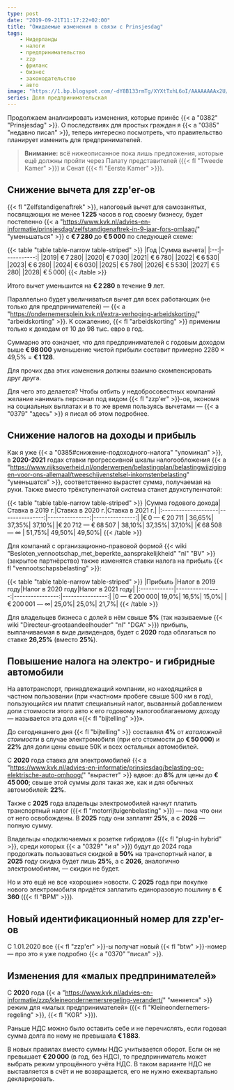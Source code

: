 ```yaml
---
type: post
date: "2019-09-21T11:17:22+02:00"
title: "Ожидаемые изменения в связи с Prinsjesdag"
tags:
    - Нидерланды
    - налоги
    - предпринимательство
    - zzp
    - фриланс
    - бизнес
    - законодательство
    - авто
image: "https://1.bp.blogspot.com/-dY8B133rmTg/XYXtTxhL6oI/AAAAAAAAx2U/4qjey_hUVvALNI5jXDRoW6WAdRGEcGoqQCKgBGAsYHg/s1600/business-3152586_1280.jpg"
series: Доля предпринимательская
---
```


Продолжаем анализировать изменения, которые принёс {{< a "0382" "Prinsjesdag" >}}. О последствиях для простых граждан я {{< a "0385" "недавно писал" >}}, теперь интересно посмотреть, что правительство планирует изменить для предпринимателей.

<!--more-->

> **Внимание:** всё нижеописанное пока лишь предложения, которые ещё должны пройти через Палату представителей ({{< fl "Tweede Kamer" >}}) и Сенат ({{< fl "Eerste Kamer" >}}).

## Снижение вычета для zzp'er-ов

{{< fl "Zelfstandigenaftrek" >}}, налоговый вычет для самозанятых, посвящающих не менее **1 225** часов в год своему бизнесу, будет постепенно {{< a "https://www.kvk.nl/advies-en-informatie/prinsjesdag/zelfstandigenaftrek-in-9-jaar-fors-omlaag/" "уменьшаться" >}} с **€ 7 280** до **€ 5 000** по следующей схеме:

{{< table "table table-narrow table-striped" >}}
|Год |Сумма вычета|
|:--:|-----------:|
|2019|     € 7 280|
|2020|     € 7 030|
|2021|     € 6 780|
|2022|     € 6 530|
|2023|     € 6 280|
|2024|     € 6 030|
|2025|     € 5 780|
|2026|     € 5 530|
|2027|     € 5 280|
|2028|     € 5 000|
{{< /table >}}

Итого вычет уменьшится на **€ 2 280** в течение **9** лет.

Параллельно будет увеличиваться вычет для всех работающих (не только для предпринимателей) — {{< a "https://ondernemersplein.kvk.nl/extra-verhoging-arbeidskorting/" "arbeidskorting" >}}. К сожалению, {{< fl "arbeidskorting" >}} применим только к доходам от 10 до 98 тыс. евро в год.

Суммарно это означает, что для предпринимателей с годовым доходом выше **€ 98 000** уменьшение чистой прибыли составит примерно 2280 × 49,5% = **€ 1 128**.

Для прочих два этих изменения должны взаимно скомпенсировать друг друга.

Для чего это делается? Чтобы отбить у недобросовестных компаний желание нанимать персонал под видом {{< fl "zzp'er" >}}-ов, экономя на социальных выплатах и в то же время пользуясь вычетами — {{< a "0379" "­здесь" >}} я писал об этом подробнее.

## Снижение налогов на доходы и прибыль

Как я уже {{< a "0385#снижение-подоходного-налога" "упоминал" >}}, в **2020-2021** годах ставки прогрессивной шкалы налогообложения {{< a "https://www.rijksoverheid.nl/onderwerpen/belastingplan/belastingwijzigingen-voor-ons-allemaal/tweeschijvenstelsel-inkomstenbelasting" "уменьшатся" >}}, соответственно вырастет сумма, получаемая на руки. Также вместо трёхступенчатой система станет двухступенчатой:

{{< table "table table-narrow table-striped" >}}
|Сумма годового дохода|Ставка в 2019 г.|Ставка в 2020 г.|Ставка в 2021 г.|
|:--------------------|---------------:|---------------:|---------------:|
|€ 0 — € 20 711       |          36,65%|          37,35%|          37,10%|
|€ 20 712 — € 68 507  |          38,10%|          37,35%|          37,10%|
|€ 68 508 — ∞         |          51,75%|          49,50%|          49,50%|
{{< /table >}}

Для компаний с организационно-правовой формой {{< wiki "Besloten_vennootschap_met_beperkte_aansprakelijkheid" "nl" "BV" >}} (закрытое партнёрство) также изменятся ставки налога на прибыль {{< fl "vennootschapsbelasting" >}}:

{{< table "table table-narrow table-striped" >}}
|Прибыль      |Налог в 2019 году|Налог в 2020 году|Налог в 2021 году|
|:------------|----------------:|----------------:|----------------:|
|0 — € 200 000|            19,0%|            16,5%|            15,0%|
|€ 200 001 — ∞|            25,0%|            25,0%|            21,7%|
{{< /table >}}

Для владельцев бизнеса с долей в нём свыше **5%** (так называемые {{< wiki "Directeur-grootaandeelhouder" "nl" "DGA" >}}) прибыль, выплачиваемая в виде дивидендов, будет с **2020** года облагаться по ставке **26,25%** (вместо **25%**).

## Повышение налога на электро- и гибридные автомобили

На автотранспорт, принадлежащий компании, но находящийся в частном пользовании (при «частном» пробеге свыше 500 км в год), пользующийся им платит специальный налог, вызванный добавлением доли стоимости этого авто к его годовому налогооблагаемому доходу — называется эта доля «{{< fl "bijtelling" >}}».

До сегодняшнего дня {{< fl "bijtelling" >}} составлял **4%** от *каталожной стоимости* в случае электромобиля (при его стоимости до **€ 50 000**) и **22%** для доли цены свыше 50К и всех остальных автомобилей.

С **2020** года ставка для электромобилей {{< a "https://www.kvk.nl/advies-en-informatie/prinsjesdag/belasting-op-elektrische-auto-omhoog/" "вырастет" >}} вдвое: до **8%** для цены до **€ 45 000**; свыше этой суммы доля такая же, как и для обычных автомобилей: **22%**.

Также с **2025** года владельцы электромобилей начнут платить транспортный налог ({{< fl "motorrijtuigenbelasting" >}}) — пока что они от него освобождены. В **2025** году они заплатят **25%**, а с **2026** — полную сумму.

Владельцы «подключаемых к розетке гибридов» ({{< fl "plug-in hybrid" >}}, среди которых {{< a "0329" "и я" >}}) будут до 2024 года продолжать пользоваться скидкой в **50%** на транспортный налог, в **2025** году скидка будет лишь **25%**, а с **2026**, аналогично электромобилям, — скидки не будет.

Но и это ещё не все «хорошие» новости. С **2025** года при покупке нового электромобиля придётся заплатить единоразовую пошлину в **€ 360** ({{< fl "BPM" >}}).

## Новый идентификационный номер для zzp'er-ов

С 1.01.2020 все {{< fl "zzp'er" >}}-ы получат новый {{< fl "btw" >}}-номер — про это я уже подробно {{< a "0370" "писал" >}}.

## Изменения для «малых предпринимателей»

С **2020** года {{< a "https://www.kvk.nl/advies-en-informatie/zzp/kleineondernemersregeling-verandert/" "меняется" >}} режим для «малых предпринимателей» ({{< fl "Kleineondernemers­regeling" >}}, {{< fl "KOR" >}}).

Раньше НДС можно было оставить себе и не перечислять, если годовая сумма долга по нему не превышала **€ 1 883**.

В новых правилах вместо суммы НДС учитывается оборот. Если он не превышает **€ 20 000** (в год, без НДС), то предприниматель может выбрать режим упрощённого учёта НДС. В таком варианте НДС не выставляется в счёт и не возвращается, его не нужно ежеквартально декларировать.